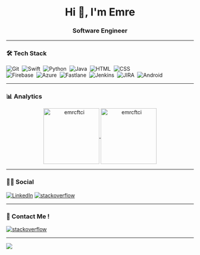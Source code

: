 <h1 align="center">Hi 👋, I'm Emre</h1>
<h3 align="center">Software Engineer</h3>

<hr class="dotted">

### 🛠 Tech Stack
![Git](https://img.shields.io/badge/-Git-05122A?style=for-the-badge&logo=git)&nbsp;
![Swift](https://img.shields.io/badge/Swift-05122A?style=for-the-badge&logo=swift)&nbsp;
![Python](https://img.shields.io/badge/python-05122A?style=for-the-badge&logo=python)&nbsp;
![Java](https://img.shields.io/badge/java-05122A?style=for-the-badge&logo=java)&nbsp;
![HTML](https://img.shields.io/badge/-HTML-05122A?style=for-the-badge&logo=HTML5&logoColor=E34F26)&nbsp;
![CSS](https://img.shields.io/badge/-CSS-05122A?style=for-the-badge&logo=CSS3&logoColor=239120)&nbsp;   
![Firebase](https://img.shields.io/badge/firebase-05122A?style=for-the-badge&logo=firebase&logoColor=yellow)&nbsp;
![Azure](https://img.shields.io/badge/-azure-05122A?style=for-the-badge&logo=microsoft)&nbsp;
![Fastlane](https://img.shields.io/badge/-fastlane-05122A?style=for-the-badge&logo=fastlane)&nbsp;
![Jenkins](https://img.shields.io/badge/-jenkins-05122A?style=for-the-badge&logo=jenkins)&nbsp;
![JIRA](https://img.shields.io/badge/-jira-05122A?style=for-the-badge&logo=jira)&nbsp;
![Android](https://img.shields.io/badge/-android-05122A?style=for-the-badge&logo=android)&nbsp;

<hr class="dotted">

### 📊 Analytics
<p align="center">
<a href="https://github.com/emrcftci">
  <img height="150" align="center" src="https://github-readme-stats.vercel.app/api?username=emrcftci&show_icons=true&locale=en&theme=algolia&include_all_commits=true&count_private=true" alt="emrcftci"/>
  <img height="150" align="center" src="https://github-readme-stats.vercel.app/api/top-langs?username=emrcftci&show_icons=true&locale=en&layout=compact&theme=algolia" alt="emrcftci"/>
</a>
</p>

<hr class="dotted">

### 🤝🏻 Social

<a href="https://www.linkedin.com/in/emreciftci-profile/" target="blank"><img align="center" src="https://img.shields.io/badge/LinkedIn-0077B5?style=for-the-badge&logo=linkedin&logoColor=white" alt="LinkedIn" /></a>
<a href="https://stackoverflow.com/users/story/7512091" target="blank"><img align="center" src="https://img.shields.io/badge/Stack_Overflow-FE7A16?style=for-the-badge&logo=stack-overflow&logoColor=white" alt="stackoverflow" /></a>

<hr class="dotted">

### 📩 Contact Me ! 

<a href="mailto:emreciftci541@gmail.com" target="blank"><img align="center" src="https://img.shields.io/badge/Gmail-D14836?style=for-the-badge&logo=gmail&logoColor=white" alt="stackoverflow" /></a>

<hr class="dotted">

![](https://komarev.com/ghpvc/?username=emrcftci&style=for-the-badge)
